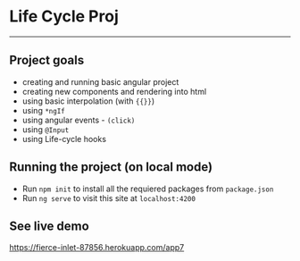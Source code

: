 #   Life Cycle Proj
---
## Project goals
* creating and running basic angular project
* creating new components and rendering into html 
* using basic interpolation (with `{{}}`)
* using `*ngIf` 
* using angular events - `(click)`
* using `@Input`
* using Life-cycle hooks

## Running the project (on local mode)

* Run `npm init` to install all the requiered packages from `package.json`
* Run `ng serve` to visit this site at `localhost:4200`

## See live demo
https://fierce-inlet-87856.herokuapp.com/app7
